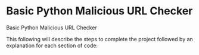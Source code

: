 # Basic Python Malicious URL Checker
Basic Python Malicious URL Checker

This following will describe the steps to complete the project followed by an explanation for each section of code:
